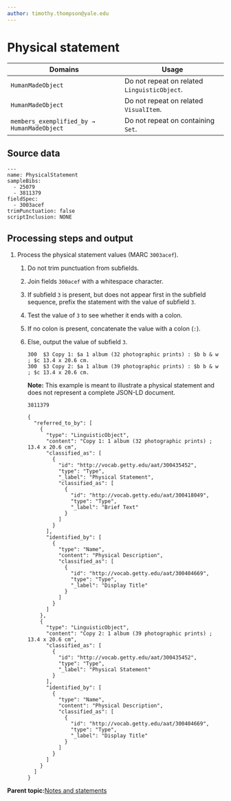 ```yaml
---
author: timothy.thompson@yale.edu
---
```


# Physical statement

|Domains|Usage|
|-------|-----|
|`HumanMadeObject`|Do not repeat on related `LinguisticObject`.|
|`HumanMadeObject`|Do not repeat on related `VisualItem`.|
|`members_exemplified_by → HumanMadeObject`|Do not repeat on containing `Set`.|

## Source data

```
---
name: PhysicalStatement
sampleBibs:
  - 25079
  - 3811379
fieldSpec:
  - 3003acef
trimPunctuation: false
scriptInclusion: NONE
```

## Processing steps and output

1.  Process the physical statement values \(MARC `3003acef`\).

    1.  Do not trim punctuation from subfields.

    2.  Join fields `300acef` with a whitespace character.

    3.  If subfield `3` is present, but does not appear first in the subfield sequence, prefix the statement with the value of subfield `3`.

    4.  Test the value of `3` to see whether it ends with a colon.

    5.  If no colon is present, concatenate the value with a colon \(`:`\).

    6.  Else, output the value of subfield `3`.

        ```
        300  $3 Copy 1: $a 1 album (32 photographic prints) : $b b & w ; $c 13.4 x 20.6 cm.
        300  $3 Copy 2: $a 1 album (39 photographic prints) : $b b & w ; $c 13.4 x 20.6 cm.
        ```

        **Note:** This example is meant to illustrate a physical statement and does not represent a complete JSON-LD document.

        `3811379`

        ```
        {
          "referred_to_by": [        
            {
              "type": "LinguisticObject",
              "content": "Copy 1: 1 album (32 photographic prints) ; 13.4 x 20.6 cm",
              "classified_as": [
                {
                  "id": "http://vocab.getty.edu/aat/300435452",
                  "type": "Type",
                  "_label": "Physical Statement",
                  "classified_as": [
                    {
                      "id": "http://vocab.getty.edu/aat/300418049",
                      "type": "Type",
                      "_label": "Brief Text"
                    }
                  ]
                }
              ],
              "identified_by": [
                {
                  "type": "Name",
                  "content": "Physical Description",
                  "classified_as": [
                    {
                      "id": "http://vocab.getty.edu/aat/300404669",
                      "type": "Type",
                      "_label": "Display Title"
                    }
                  ]
                }
              ]
            },
            {
              "type": "LinguisticObject",
              "content": "Copy 2: 1 album (39 photographic prints) ; 13.4 x 20.6 cm",
              "classified_as": [
                {
                  "id": "http://vocab.getty.edu/aat/300435452",
                  "type": "Type",
                  "_label": "Physical Statement"
                }
              ],
              "identified_by": [
                {
                  "type": "Name",
                  "content": "Physical Description",
                  "classified_as": [
                    {
                      "id": "http://vocab.getty.edu/aat/300404669",
                      "type": "Type",
                      "_label": "Display Title"
                    }
                  ]
                }
              ]
            }
          ]
        }
        ```


**Parent topic:**[Notes and statements](../../concepts/notes_and_statements.md)

